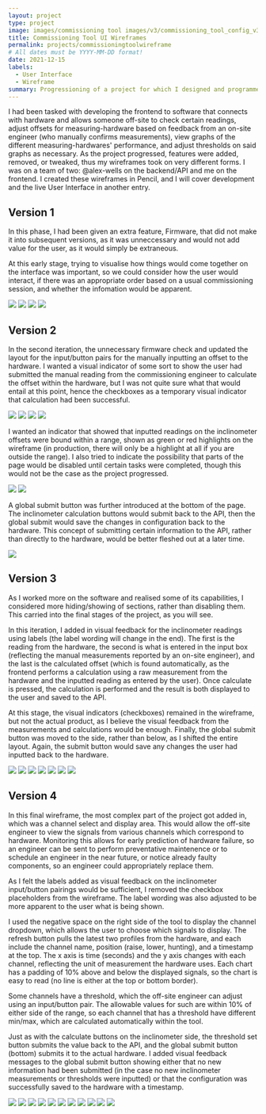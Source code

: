 ```yaml
---
layout: project
type: project
image: images/commissioning tool images/v3/commissioning_tool_config_v3_inclinometer_input.png
title: Commissioning Tool UI Wireframes
permalink: projects/commissioningtoolwireframe
# All dates must be YYYY-MM-DD format!
date: 2021-12-15
labels:
  - User Interface
  - Wireframe
summary: Progressioning of a project for which I designed and programmed the frontend. This is the UI development.
---
```


I had been tasked with developing the frontend to software that connects with hardware and allows someone off-site to check certain readings, adjust offsets for measuring-hardware based on feedback from an on-site engineer (who manually confirms measurements), view graphs of the different measuring-hardwares' performance, and adjust thresholds on said graphs as necessary. As the project progressed, features were added, removed, or tweaked, thus my wireframes took on very different forms. I was on a team of two: @alex-wells on the backend/API and me on the frontend. I created these wireframes in Pencil, and I will cover development and the live User Interface in another entry.

## Version 1
In this phase, I had been given an extra feature, Firmware, that did not make it into subsequent versions, as it was unneccessary and would not add value for the user, as it would simply be extraneous.

At this early stage, trying to visualise how things would come together on the interface was important, so we could consider how the user would interact, if there was an appropriate order based on a usual commissioning session, and whether the infomation would be apparent.

<div class="ui large centered rounded images">
  <img class="ui image" src="../images/commissioning tool images/v1/commissioning_tool_config_home.png">
  <img class="ui image" src="../images/commissioning tool images/v1/commissioning_tool_config_firmware_version.png">
<img class="ui image" src="../images/commissioning tool images/v1/commissioning_tool_config_firmware_update.png">
<img class="ui image" src="../images/commissioning tool images/v1/commissioning_tool_config_voltage_and_readings.png">
</div>

## Version 2
In the second iteration, the unnecessary firmware check and updated the layout for the input/button pairs for the manually inputting an offset to the hardware. I wanted a visual indicator of some sort to show the user had submitted the manual reading from the commissioning engineer to calculate the offset within the hardware, but I was not quite sure what that would entail at this point, hence the checkboxes as a temporary visual indicator that calculation had been successful.

<div class="ui large centered rounded images">
  <img class="ui image" src="../images/commissioning tool images/v2/commissioning_tool_config_v2_home.png">
  <img class="ui image" src="../images/commissioning tool images/v2/commissioning_tool_config_v2_connected.png">
<img class="ui image" src="../images/commissioning tool images/v2/commissioning_tool_config_v2_volts.png">
<img class="ui image" src="../images/commissioning tool images/v2/commissioning_tool_config_v2_volts_submit.png">
</div>

I wanted an indicator that showed that inputted readings on the inclinometer offsets were bound within a range, shown as green or red highlights on the wireframe (in production, there will only be a highlight at all if you are outside the range). I also tried to indicate the possibility that parts of the page would be disabled until certain tasks were completed, though this would not be the case as the project progressed.

<div class="ui large centered rounded images">
<img class="ui image" src="../images/commissioning tool images/v2/commissioning_tool_config_v2_inclinometer_input.png">
<img class="ui image" src="../images/commissioning tool images/v2/commissioning_tool_config_v2_inclinometer_input_ready.png">
</div>

A global submit button was further introduced at the bottom of the page. The inclinometer calculation buttons would submit back to the API, then the global submit would save the changes in configuration back to the hardware. This concept of submitting certain information to the API, rather than directly to the hardware, would be better fleshed out at a later time.

<div class="ui large centered rounded images">
<img class="ui image" src="../images/commissioning tool images/v2/commissioning_tool_config_v2_inclinometer_input_submitted.png">
</div>

## Version 3
As I worked more on the software and realised some of its capabilities, I considered more hiding/showing of sections, rather than disabling them. This carried into the final stages of the project, as you will see. 

In this iteration, I added in visual feedback for the inclinometer readings using labels (the label wording will change in the end). The first is the reading from the hardware, the second is what is entered in the input box (reflecting the manual measurements reported by an on-site engineer), and the last is the calculated offset (which is found automatically, as the frontend performs a calculation using a raw measurement from the hardware and the inputted reading as entered by the user). Once calculate is pressed, the calculation is performed and the result is both displayed to the user and saved to the API.

At this stage, the visual indicators (checkboxes) remained in the wireframe, but not the actual product, as I believe the visual feedback from the measurements and calculations would be enough. Finally, the global submit button was moved to the side, rather than below, as I shifted the entire layout. Again, the submit button would save any changes the user had inputted back to the hardware.

<div class="ui large centered rounded images">
  <img class="ui image" src="../images/commissioning tool images/v3/commissioning_tool_config_v3_home.png">
<img class="ui image" src="../images/commissioning tool images/v3/commissioning_tool_config_v3_site_selection.png">
  <img class="ui image" src="../images/commissioning tool images/v3/commissioning_tool_config_v3_connected.png">
<img class="ui image" src="../images/commissioning tool images/v3/commissioning_tool_config_v3_get_voltage.png">
<img class="ui image" src="../images/commissioning tool images/v3/commissioning_tool_config_v3_inclinometer_input.png">
<img class="ui image" src="../images/commissioning tool images/v3/commissioning_tool_config_v3_inclinometer_calculation.png">
<img class="ui image" src="../images/commissioning tool images/v3/commissioning_tool_config_v3_inclinometers_submitted.png">
</div>

## Version 4
In this final wireframe, the most complex part of the project got added in, which was a channel select and display area. This would allow the off-site engineer to view the signals from various channels which correspond to hardware. Monitoring this allows for early prediction of hardware failure, so an engineer can be sent to perform preventative maintenence or to schedule an engineer in the near future, or notice already faulty components, so an engineer could appropriately replace them. 

As I felt the labels added as visual feedback on the inclinometer input/button pairings would be sufficient, I removed the checkbox placeholders from the wireframe. The label wording was also adjusted to be more apparent to the user what is being shown.

I used the negative space on the right side of the tool to display the channel dropdown, which allows the user to choose which signals to display. The refresh button pulls the latest two profiles from the hardware, and each include the channel name, position (raise, lower, hunting), and a timestamp at the top. The x axis is time (seconds) and the y axis changes with each channel, reflecting the unit of measurement the hardware uses. Each chart has a padding of 10% above and below the displayed signals, so the chart is easy to read (no line is either at the top or bottom border). 

Some channels have a threshold, which the off-site engineer can adjust using an input/button pair. The allowable values for such are within 10% of either side of the range, so each channel that has a threshold have different min/max, which are calculated automatically within the tool.

Just as with the calculate buttons on the inclinometer side, the threshold set button submits the value back to the API, and the global submit button (bottom) submits it to the actual hardware. I added visual feedback messages to the global submit button showing either that no new information had been submitted (in the case no new inclinometer measurements or thresholds were inputted) or that the configuration was successfully saved to the hardware with a timestamp. 

<div class="ui large centered rounded images">
  <img class="ui image" src="../images/commissioning tool images/v4/commissioning_tool_config_v4_home.png">
<img class="ui image" src="../images/commissioning tool images/v4/commissioning_tool_config_v4_site_selections.png">
  <img class="ui image" src="../images/commissioning tool images/v4/commissioning_tool_config_v4_connected.png">
<img class="ui image" src="../images/commissioning tool images/v4/commissioning_tool_config_v4_get_voltage.png">
<img class="ui image" src="../images/commissioning tool images/v4/commissioning_tool_config_v4_inc_offsets_input.png">
<img class="ui image" src="../images/commissioning tool images/v4/commissioning_tool_config_v4_inc_offsets_calculate.png">
<img class="ui image" src="../images/commissioning tool images/v4/commissioning_tool_config_v4_channel_select.png">
<img class="ui image" src="../images/commissioning tool images/v4/commissioning_tool_config_v4_channel_refresh.png">
<img class="ui image" src="../images/commissioning tool images/v4/commissioning_tool_config_v4_channel_set_threshold_1.png">
<img class="ui image" src="../images/commissioning tool images/v4/commissioning_tool_config_v4_channel_set_threshold_2.png">
<img class="ui image" src="../images/commissioning tool images/v4/commissioning_tool_config_v4_global_submit.png">
</div>